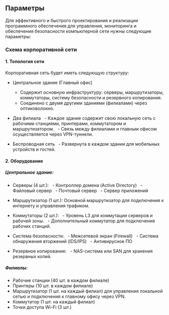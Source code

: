 ## Параметры
Для эффективного и быстрого проектирования и реализации программного обеспечения для управления, мониторинга и обеспечения безопасности компьютерной сети нужны следующие параметры:

### Схема корпоративной сети

#### 1. Топология сети

Корпоративная сеть будет иметь следующую структуру:
- Центральное здание (Главный офис)
    - Содержит основную инфраструктуру: серверы, маршрутизаторы, коммутаторы, систему безопасности и резервного копирования.
    - Соединено с двумя другими зданиями (филиалами) через оптиковолокно.

- Два филиала
  - Каждое здание содержит свою локальную сеть с рабочими станциями, принтерами, коммутатором и маршрутизатором.
  - Связь между филиалами и главным офисом осуществляется через VPN-туннели.

- Беспроводная сеть
  - Развернута в каждом здании для мобильных устройств и гостей.

#### 2. Оборудование

##### Центральное здание:
- Серверы (4 шт.):
  - Контроллер домена (Active Directory)
  - Файловый сервер
  - Почтовый сервер
  - Сервер приложений

- Маршрутизатор (1 шт.): Основной маршрутизатор для подключения к интернету и управления трафиком.
- Коммутаторы (2 шт.):
  - Уровень L3 для коммутации серверов и рабочей зоны.
  - Дополнительный коммутатор для подключения рабочих станций.

- Система безопасности:
  - Межсетевой экран (Firewall)
  - Система обнаружения вторжений (IDS/IPS)
  - Антивирусное ПО

- Резервное копирование:
  - NAS-система или SAN для хранения резервных копий.

##### Филиалы:
- Рабочие станции (40 шт. в каждом филиале)
- Принтеры (10 шт. в каждом филиале)
- Маршрутизатор (1 шт. на каждый филиал) для управления локальной сетью и подключения к главному офису через VPN.
- Коммутатор (1 шт. на каждый филиал)
- Точки доступа Wi-Fi (3 шт.)
